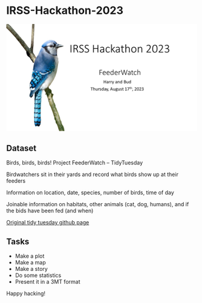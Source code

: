 # IRSS-Hackathon-2023

![image](slides\Slide1.JPG)

## Dataset

Birds, birds, birds!
Project FeederWatch – TidyTuesday

Birdwatchers sit in their yards and record what birds show up at their feeders

Information on location, date, species, number of birds, time of day

Joinable information on habitats, other animals (cat, dog, humans), and if the bids have been fed (and when)

[Original tidy tuesday github page](https://github.com/rfordatascience/tidytuesday/blob/master/data/2023/2023-01-10/readme.md)

## Tasks
- Make a plot
- Make a map
- Make a story
- Do some statistics
- Present it in a 3MT format

Happy hacking!
